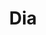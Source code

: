 ---
title: "Dia"
url: /ciudad-autonoma-de-buenos-aires/dia-avenida-independencia/
shop: Lebensmittel
---